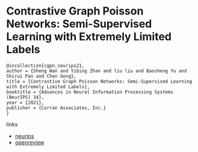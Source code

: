 # Contrastive Graph Poisson Networks: Semi-Supervised Learning with Extremely Limited Labels

```
@incollection{cgpn_neurips21,
author = {Sheng Wan and Yibing Zhan and liu liu and Baosheng Yu and Shirui Pan and Chen Gong},
title = {Contrastive Graph Poisson Networks: Semi-Supervised Learning with Extremely Limited Labels},
booktitle = {Advances in Neural Information Processing Systems (NeurIPS) 34},
year = {2021},
publisher = {Curran Associates, Inc.}
}
```

links
- [neurips](https://neurips.cc/Conferences/2021/ScheduleMultitrack?event=27443)
- [openreview](https://openreview.net/forum?id=ek0RuhPoGiD)
